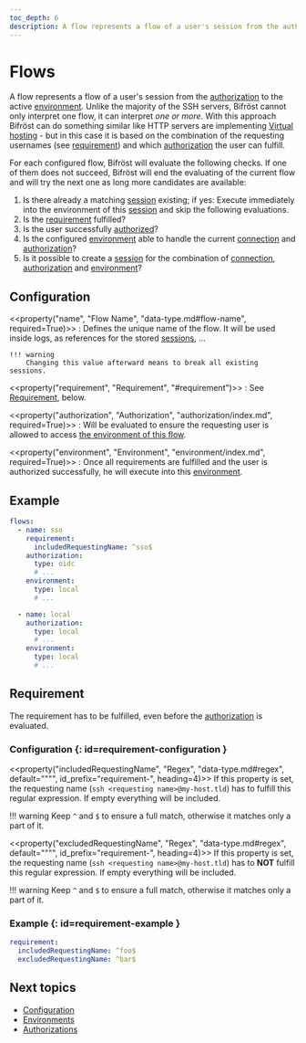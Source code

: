 ```yaml
---
toc_depth: 6
description: A flow represents a flow of a user's session from the authorization to the active environment. Bifröst can have one ore more.
---
```

# Flows

A flow represents a flow of a user's session from the [authorization](authorization/index.md) to the active [environment](environment/index.md). Unlike the majority of the SSH servers, Bifröst cannot only interpret one flow, it can interpret *one or more*. With this approach Bifröst can do something similar like HTTP servers are implementing [Virtual hosting](https://en.wikipedia.org/wiki/Virtual_hosting) - but in this case it is based on the combination of the requesting usernames (see [requirement](#requirement)) and which [authorization](authorization/index.md) the user can fulfill.

For each configured flow, Bifröst will evaluate the following checks. If one of them does not succeed, Bifröst will end the evaluating of the current flow and will try the next one as long more candidates are available:

1. Is there already a matching [session](session/index.md) existing; if yes: Execute immediately into the environment of this [session](session/index.md) and skip the following evaluations.
2. Is the [requirement](#requirement) fulfilled?
3. Is the user successfully [authorized](authorization/index.md)?
4. Is the configured [environment](environment/index.md) able to handle the current [connection](connection/index.md) and [authorization](authorization/index.md)?
5. Is it possible to create a [session](session/index.md) for the combination of [connection](connection/index.md), [authorization](authorization/index.md) and [environment](environment/index.md)?

## Configuration

<<property("name", "Flow Name", "data-type.md#flow-name", required=True)>>
:   Defines the unique name of the flow. It will be used inside logs, as references for the stored [sessions](session/index.md), ...

    !!! warning
        Changing this value afterward means to break all existing sessions.

<<property("requirement", "Requirement", "#requirement")>>
:   See [Requirement](#requirement), below.

<<property("authorization", "Authorization", "authorization/index.md", required=True)>>
:   Will be evaluated to ensure the requesting user is allowed to access [the environment of this flow](#property-environment).

<<property("environment", "Environment", "environment/index.md", required=True)>>
:   Once all requirements are fulfilled and the user is authorized successfully, he will execute into this [environment](environment/index.md).

## Example

```yaml
flows:
  - name: sso
    requirement:
      includedRequestingName: ^sso$
    authorization:
      type: oidc
      # ...
    environment:
      type: local
      # ...

  - name: local
    authorization:
      type: local
      # ...
    environment:
      type: local
      # ...
```

## Requirement

The requirement has to be fulfilled, even before the [authorization](#property-authorization) is evaluated.

### Configuration {: id=requirement-configuration }

<<property("includedRequestingName", "Regex", "data-type.md#regex", default="\"\"", id_prefix="requirement-", heading=4)>>
If this property is set, the requesting name (`ssh <requesting name>@my-host.tld`) has to fulfill this regular expression. If empty everything will be included.

!!! warning
    Keep `^` and `$` to ensure a full match, otherwise it matches only a part of it.

<<property("excludedRequestingName", "Regex", "data-type.md#regex", default="\"\"", id_prefix="requirement-", heading=4)>>
If this property is set, the requesting name (`ssh <requesting name>@my-host.tld`) has to **NOT** fulfill this regular expression. If empty everything will be included.

!!! warning
    Keep `^` and `$` to ensure a full match, otherwise it matches only a part of it.

### Example {: id=requirement-example }

```yaml
requirement:
  includedRequestingName: ^foo$
  excludedRequestingName: ^bar$
```

## Next topics
* [Configuration](configuration.md)
* [Environments](environment/index.md)
* [Authorizations](authorization/index.md)
